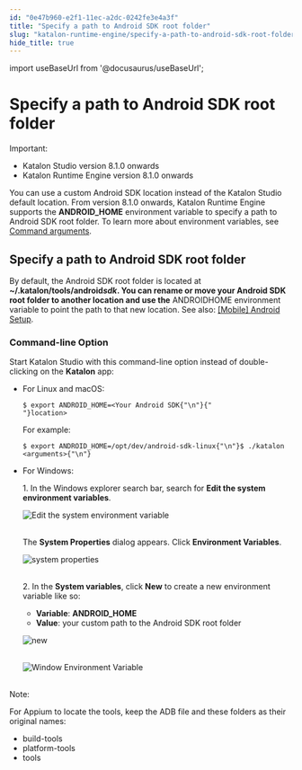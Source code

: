 ```yaml
---
id: "0e47b960-e2f1-11ec-a2dc-0242fe3e4a3f"
title: "Specify a path to Android SDK root folder"
slug: "katalon-runtime-engine/specify-a-path-to-android-sdk-root-folder"
hide_title: true
---
```

import useBaseUrl from '@docusaurus/useBaseUrl';


# <a id="id" class="anchor_top_offset"/><a id="ariaid-title1" class="anchor_top_offset"/>Specify a path to Android SDK root folder

<div xmlns="http://www.w3.org/1999/xhtml" className="note important note_important"><span className="note__title">Important:</span> 
  <ul className="ul"><li className="li">Katalon Studio version 8.1.0 onwards</li><li className="li">Katalon Runtime Engine version 8.1.0 onwards</li></ul>
</div>
<p xmlns="http://www.w3.org/1999/xhtml" className="p">You can use a custom Android SDK location instead of the Katalon   Studio default location. From version 8.1.0 onwards, Katalon   Runtime Engine supports the <strong className="ph b">ANDROID_HOME</strong>   environment variable to specify a path to Android SDK root folder.   To learn more about environment variables, see <a className="xref" href="/docs/legacy/katalon-runtime-engine/cicd-tools-integration/common-configuration#id_3">Command     arguments</a>.</p> 
    

## <a id="id_1" class="anchor_top_offset"/>Specify a path to Android SDK root folder

    
      
<p xmlns="http://www.w3.org/1999/xhtml" className="p">By default, the Android SDK root folder is located at   <strong className="ph b">~/.katalon/tools/android<em className="ph i">sdk</em>. You can rename or     move your Android SDK root folder to another location and use     the</strong> ANDROIDHOME environment variable to point the path to   that new location. See also: <a className="xref" href="/docs/legacy/katalon-studio-enterprise/create-tests-and-projects/configure-test-cases/mobile-testing/android/mobile-android-setup#concept-3960">[Mobile]     Android Setup</a>.</p> 
    
      

### <a id="id_2" class="anchor_top_offset"/>Command-line Option

<p xmlns="http://www.w3.org/1999/xhtml" className="p">Start Katalon Studio with this command-line option instead of   double-clicking on the <strong className="ph b">Katalon</strong> app:</p> 
<ul xmlns="http://www.w3.org/1999/xhtml" className="ul"><li className="li">     <p className="p">For Linux and macOS:</p>     <div className="p">       <pre className="pre codeblock"><code>$ export ANDROID_HOME=&lt;Your Android SDK{"\n"}{"                  "}location&gt;</code></pre>     </div>     <p className="p">For example:</p>     <pre className="pre codeblock"><code>$ export ANDROID_HOME=/opt/dev/android-sdk-linux{"\n"}$ ./katalon &lt;arguments&gt;{"\n"}</code></pre>   </li><li className="li">     <p className="p">For Windows:</p>     <p className="p">1. In the Windows explorer search bar, search for <strong className="ph b">Edit         the system environment variables</strong>.</p>     <p className="p">       <img className="image" src={useBaseUrl("https://github.com/katalon-studio/docs-images/raw/master/katalon-studio/how-to-guides/android-home-path/KS-android-home-edit-environment-variables.png")} alt="Edit the system environment variable" /><br /><br />     </p>     <p className="p">The <strong className="ph b">System Properties</strong> dialog appears. Click       <strong className="ph b">Environment Variables</strong>.</p>     <p className="p">       <img className="image" src={useBaseUrl("https://github.com/katalon-studio/docs-images/raw/master/katalon-studio/how-to-guides/android-home-path/KS-android-home-environment.png")} alt="system properties" /><br /><br />     </p>     <p className="p">2. In the <strong className="ph b">System variables</strong>, click       <strong className="ph b">New</strong> to create a new environment variable like       so:</p>     <ul className="ul"><li className="li">         <strong className="ph b">Variable</strong>: <strong className="ph b">ANDROID_HOME</strong>       </li><li className="li">         <strong className="ph b">Value</strong>: your custom path to the Android SDK         root folder</li></ul>     <p className="p">       <img className="image" src={useBaseUrl("https://github.com/katalon-studio/docs-images/raw/master/katalon-studio/how-to-guides/android-home-path/KS-android-home-new.png")} alt="new" /><br /><br />     </p>     <p className="p">       <img className="image" src={useBaseUrl("https://github.com/katalon-studio/docs-images/raw/master/katalon-studio/how-to-guides/android-home-path/KS-android-home-value.png")} alt="Window Environment Variable" /><br /><br />     </p>   </li></ul> 
<div xmlns="http://www.w3.org/1999/xhtml" className="note note note_note"><span className="note__title">Note:</span> 
  <p className="p">For Appium to locate the tools, keep the ADB file and these
    folders as their original names:</p>
  <ul className="ul"><li className="li">build-tools</li><li className="li">platform-tools</li><li className="li">tools</li></ul>
</div>
